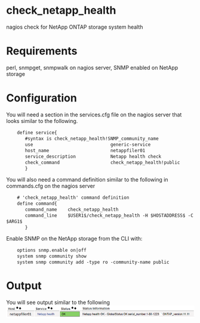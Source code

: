 # check_netapp_health
nagios check for NetApp ONTAP storage system health

# Requirements
perl, snmpget, snmpwalk on nagios server, SNMP enabled on NetApp storage

# Configuration
You will need a section in the services.cfg file on the nagios server that looks similar to the following.
```
    define service{
       #syntax is check_netapp_health!SNMP_community_name
       use                             generic-service
       host_name                       netappfiler01
       service_description             Netapp health check
       check_command                   check_netapp_health!public
       }
```
You will also need a command definition similar to the following in commands.cfg on the nagios server
```
    # 'check_netapp_health' command definition
    define command{
       command_name    check_netapp_health
       command_line    $USER1$/check_netapp_health -H $HOSTADDRESS$ -C $ARG1$
       }
```

Enable SNMP on the NetApp storage from the CLI with:
```
    options snmp.enable on|off
    system snmp community show
    system snmp community add -type ro -community-name public
```

# Output
You will see output similar to the following
<img src=images/netapp.png>
